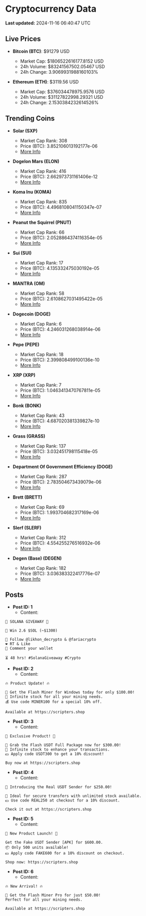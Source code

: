 # Cryptocurrency Data

**Last updated:** 2024-11-16 06:40:47 UTC

## Live Prices
- **Bitcoin (BTC)**: $91279 USD
  - Market Cap: $1806522616177.8152 USD
  - 24h Volume: $83241567502.05467 USD
  - 24h Change: 3.9069931988160103%

- **Ethereum (ETH)**: $3119.56 USD
  - Market Cap: $376034478975.9576 USD
  - 24h Volume: $31127822998.29321 USD
  - 24h Change: 2.1530384232614526%

## Trending Coins
- **Solar (SXP)**
  - Market Cap Rank: 308
  - Price (BTC): 3.852106013192177e-06
  - [More Info](https://www.coingecko.com/en/coins/solar-2)

- **Dogelon Mars (ELON)**
  - Market Cap Rank: 416
  - Price (BTC): 2.662973731161406e-12
  - [More Info](https://www.coingecko.com/en/coins/dogelon-mars)

- **Koma Inu (KOMA)**
  - Market Cap Rank: 835
  - Price (BTC): 4.4968108041150347e-07
  - [More Info](https://www.coingecko.com/en/coins/koma-inu)

- **Peanut the Squirrel (PNUT)**
  - Market Cap Rank: 66
  - Price (BTC): 2.0528864374116354e-05
  - [More Info](https://www.coingecko.com/en/coins/peanut-the-squirrel)

- **Sui (SUI)**
  - Market Cap Rank: 17
  - Price (BTC): 4.135332475030192e-05
  - [More Info](https://www.coingecko.com/en/coins/sui)

- **MANTRA (OM)**
  - Market Cap Rank: 58
  - Price (BTC): 2.6108627031495422e-05
  - [More Info](https://www.coingecko.com/en/coins/mantra)

- **Dogecoin (DOGE)**
  - Market Cap Rank: 6
  - Price (BTC): 4.246031268038914e-06
  - [More Info](https://www.coingecko.com/en/coins/dogecoin)

- **Pepe (PEPE)**
  - Market Cap Rank: 18
  - Price (BTC): 2.399808499100136e-10
  - [More Info](https://www.coingecko.com/en/coins/pepe)

- **XRP (XRP)**
  - Market Cap Rank: 7
  - Price (BTC): 1.0463413470767811e-05
  - [More Info](https://www.coingecko.com/en/coins/xrp)

- **Bonk (BONK)**
  - Market Cap Rank: 43
  - Price (BTC): 4.687020381339827e-10
  - [More Info](https://www.coingecko.com/en/coins/bonk)

- **Grass (GRASS)**
  - Market Cap Rank: 137
  - Price (BTC): 3.032451798115418e-05
  - [More Info](https://www.coingecko.com/en/coins/grass)

- **Department Of Government Efficiency (DOGE)**
  - Market Cap Rank: 287
  - Price (BTC): 2.783504673439079e-06
  - [More Info](https://www.coingecko.com/en/coins/department-of-government-efficiency)

- **Brett (BRETT)**
  - Market Cap Rank: 69
  - Price (BTC): 1.993704682317169e-06
  - [More Info](https://www.coingecko.com/en/coins/brett-2)

- **Slerf (SLERF)**
  - Market Cap Rank: 312
  - Price (BTC): 4.554255276516932e-06
  - [More Info](https://www.coingecko.com/en/coins/slerf)

- **Degen (Base) (DEGEN)**
  - Market Cap Rank: 182
  - Price (BTC): 3.036383322417776e-07
  - [More Info](https://www.coingecko.com/en/coins/degen-base)

## Posts
- **Post ID: 1**
  - Content:
```
🚀 SOLANA GIVEAWAY 🚀

🎁 Win 2.6 $SOL (~$1300)

🤝 Follow @likhon_decrypto & @fariacrypto
❤️ RT & Like
💬 Comment your wallet

⏳ 48 hrs! #SolanaGiveaway #Crypto
```

- **Post ID: 2**
  - Content:
```
🔥 Product Update! 🔥

🚀 Get the Flash Miner for Windows today for only $100.00!
🔋 Infinite stock for all your mining needs.
💰 Use code MINER100 for a special 10% off.

Available at https://scripters.shop
```

- **Post ID: 3**
  - Content:
```
🎁 Exclusive Product! 🎁

💸 Grab the Flash USDT Full Package now for $300.00!
🎉 Infinite stock to enhance your transactions.
💵 Apply code USDT300 to get a 10% discount!

Buy now at https://scripters.shop
```

- **Post ID: 4**
  - Content:
```
💎 Introducing the Real USDT Sender for $250.00!

💼 Ideal for secure transfers with unlimited stock available.
💵 Use code REAL250 at checkout for a 10% discount.

Check it out at https://scripters.shop
```

- **Post ID: 5**
  - Content:
```
🚀 New Product Launch! 🚀

Get the Fake USDT Sender [APK] for $600.00.
📦 Only 500 units available!
💵 Apply code FAKE600 for a 10% discount on checkout.

Shop now: https://scripters.shop
```

- **Post ID: 6**
  - Content:
```
🔥 New Arrival! 🔥

💸 Get the Flash Miner Pro for just $50.00!
Perfect for all your mining needs.

Available at https://scripters.shop
```

